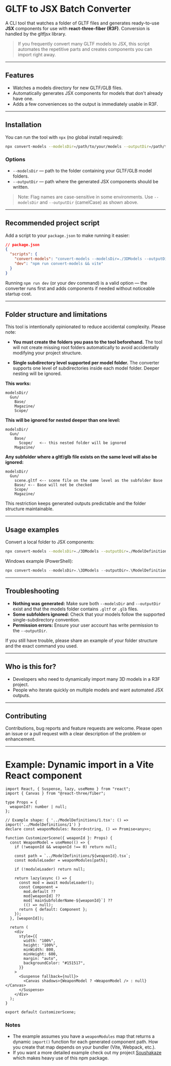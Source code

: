 # GLTF to JSX Batch Converter

A CLI tool that watches a folder of GLTF files and generates ready-to-use **JSX** components for use with **react-three-fiber (R3F)**. Conversion is handled by the gltfjsx library.

> If you frequently convert many GLTF models to JSX, this script automates the repetitive parts and creates components you can import right away.

---

## Features

- Watches a models directory for new GLTF/GLB files.
- Automatically generates JSX components for models that don't already have one.
- Adds a few conveniences so the output is immediately usable in R3F.

---

## Installation

You can run the tool with `npx` (no global install required):

```bash
npx convert-models --modelsDir=/path/to/your/models --outputDir=/path/to/your/components
```

### Options

- `--modelsDir` — path to the folder containing your GLTF/GLB model folders.
- `--outputDir` — path where the generated JSX components should be written.

> Note: Flag names are case-sensitive in some environments. Use `--modelsDir` and `--outputDir` (camelCase) as shown above.

---

## Recommended project script

Add a script to your `package.json` to make running it easier:

```json
// package.json
{
  "scripts": {
    "convert-models": "convert-models --modelsDir=./3DModels --outputDir=./ModelDefinitions",
    "dev": "npm run convert-models && vite"
  }
}
```

Running `npm run dev` (or your dev command) is a valid option — the converter runs first and adds components if needed without noticeable startup cost.

---

## Folder structure and limitations

This tool is intentionally opinionated to reduce accidental complexity. Please note:

- **You must create the folders you pass to the tool beforehand.** The tool will not create missing root folders automatically to avoid accidentally modifying your project structure.

- **Single subdirectory level supported per model folder.** The converter supports one level of subdirectories inside each model folder. Deeper nesting will be ignored.

**This works:**

```
modelsDir/
  Gun/
    Base/
    Magazine/
    Scope/
```

**This will be ignored for nested deeper than one level:**

```
modelsDir/
  Gun/
    Base/
      Scope/   <-- this nested folder will be ignored
    Magazine/
```

**Any subfolder where a gltf/glb file exists on the same level will also be ignored:**

```
modelsDir/
  Gun/
    scene.gltf <-- scene file on the same level as the subfolder Base
    Base/ <-- Base will not be checked
    Scope/
    Magazine/
```

This restriction keeps generated outputs predictable and the folder structure maintainable.

---

## Usage examples

Convert a local folder to JSX components:

```bash
npx convert-models --modelsDir=./3DModels --outputDir=./ModelDefinitions
```

Windows example (PowerShell):

```powershell
npx convert-models --modelsDir=.\3DModels --outputDir=.\ModelDefinitions
```

---

## Troubleshooting

- **Nothing was generated:** Make sure both `--modelsDir` and `--outputDir` exist and that the models folder contains `.gltf` or `.glb` files.
- **Some subfolders ignored:** Check that your models follow the supported single-subdirectory convention.
- **Permission errors:** Ensure your user account has write permission to the `--outputDir`.

If you still have trouble, please share an example of your folder structure and the exact command you used.

---

## Who is this for?

- Developers who need to dynamically import many 3D models in a R3F project.
- People who iterate quickly on multiple models and want automated JSX outputs.

---

## Contributing

Contributions, bug reports and feature requests are welcome. Please open an issue or a pull request with a clear description of the problem or enhancement.

---

# Example: Dynamic import in a Vite React component

```tsx
import React, { Suspense, lazy, useMemo } from "react";
import { Canvas } from "@react-three/fiber";

type Props = {
  weaponId?: number | null;
};

// Example shape: { '../ModelDefinitions/1.tsx': () => import('../ModelDefinitions/1') }
declare const weaponModules: Record<string, () => Promise<any>>;

function CustomizerScene({ weaponId }: Props) {
  const WeaponModel = useMemo(() => {
    if (!weaponId && weaponId !== 0) return null;

    const path = `../ModelDefinitions/${weaponId}.tsx`;
    const moduleLoader = weaponModules[path];

    if (!moduleLoader) return null;

    return lazy(async () => {
      const mod = await moduleLoader();
      const Component =
        mod.default ??
        mod[weaponId] ??
        mod[`mainSubfolderName-${weaponId}`] ??
        (() => null);
      return { default: Component };
    });
  }, [weaponId]);

  return (
    <div
      style={{
        width: "100%",
        height: "100%",
        minWidth: 800,
        minHeight: 600,
        margin: "auto",
        backgroundColor: "#151517",
      }}
    >
      <Suspense fallback={null}>
        <Canvas shadows>{WeaponModel ? <WeaponModel /> : null}</Canvas>
      </Suspense>
    </div>
  );
}

export default CustomizerScene;
```

### Notes

- The example assumes you have a `weaponModules` map that returns a dynamic `import()` function for each generated component path. How you create that map depends on your bundler (Vite, Webpack, etc.).
- If you want a more detailed example check out my project [Soushakaze](https://github.com/IMIHonigmann/soushakaze-app) which makes heavy use of this npm package.
